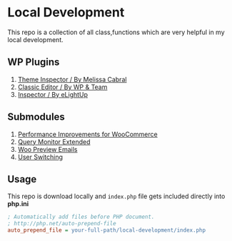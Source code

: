 # Local Development

This repo is a collection of all class,functions
which are very helpful in my local development.

## WP Plugins
1. [Theme Inspector / By Melissa Cabral](https://wordpress.org/plugins/theme-inspector/#developers)
1. [Classic Editor / By WP & Team](https://wordpress.org/plugins/classic-editor/)
1. [Inspector / By eLightUp](https://wordpress.org/plugins/inspector/)

## Submodules
1. [Performance Improvements for WooCommerce](https://github.com/lukecav/performance-improvements-for-woocommerce)
2. [Query Monitor Extended](https://github.com/crstauf/query-monitor-extend)
3. [Woo Preview Emails](https://github.com/digamber89/woocommerce-preview-emails)
3. [User Switching](https://github.com/johnbillion/user-switching)


## Usage
This repo is download locally and `index.php` file gets included directly into **php.ini**

```ini
; Automatically add files before PHP document.
; http://php.net/auto-prepend-file
auto_prepend_file = your-full-path/local-development/index.php
``` 